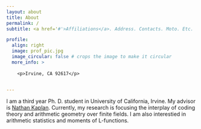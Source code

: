 ```yaml
---
layout: about
title: About
permalink: /
subtitle: <a href='#'>Affiliations</a>. Address. Contacts. Moto. Etc.

profile:
  align: right
  image: prof_pic.jpg
  image_circular: false # crops the image to make it circular
  more_info: >
    
    <p>Irvine, CA 92617</p>


---
```


I am a third year Ph. D. student in University of California, Irvine. My advisor is [Nathan Kaplan](https://www.math.uci.edu/~nckaplan/). Currently, my research is focusing the interplay of coding theory and arithmetic geometry over finite fields. I am also interestied in arithmetic statistics and moments of L-functions. 


